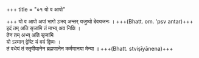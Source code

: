 +++
title = "०१ यो व आपो"

+++
यो व आपो अपां भागो ऽप्स्व् अन्तर् यजुष्यो देवयजनः । +++(Bhatt. om. 'psv antar)+++  
इदं तम् अति सृजामि तं माभ्य् अव निक्षि ।  
तेन तम् अभ्य् अति सृजामि  
यो ऽस्मान् द्वेष्टि यं वयं द्विष्मः ।  
तं वधेयं तं स्तृषीयानेन ब्रह्मणानेन कर्मणानया मेन्या ॥ +++(Bhatt. stviṣīyānena)+++